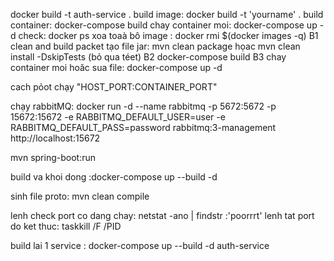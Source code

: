 docker build -t auth-service .
build image: docker build -t 'yourname' .
build container: docker-compose build
chay container moi: docker-compose up -d
check: docker ps
xoa toaà bô image : docker rmi $(docker images -q)
B1 clean and build packet tạo file jar: mvn clean package họac mvn clean install -DskipTests (bỏ qua téet)
B2 docker-compose build
B3 chay container moi hoăc sua file: docker-compose up -d

cach pỏot chạy
"HOST_PORT:CONTAINER_PORT"

chạy rabbitMQ: docker run -d --name rabbitmq -p 5672:5672 -p 15672:15672 -e RABBITMQ_DEFAULT_USER=user -e RABBITMQ_DEFAULT_PASS=password rabbitmq:3-management
http://localhost:15672

mvn spring-boot:run

build va khoi dong :docker-compose up --build -d

sinh file proto: mvn clean compile

lenh check port co dang chay: netstat -ano | findstr :'poorrrt'
lenh tat port do ket thuc: taskkill /F /PID <PID>

build lai 1 service : docker-compose up --build -d auth-service
